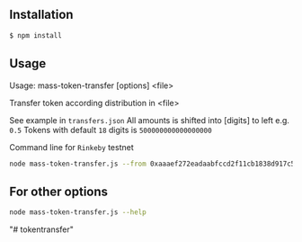 ## Installation

```sh
$ npm install
```

## Usage

  Usage: mass-token-transfer [options] \<file\>

  Transfer token according distribution in \<file\>

  See example in `transfers.json`
  All amounts is shifted into [digits] to left
  e.g. `0.5` Tokens with default `18` digits is `500000000000000000`

Command line for `Rinkeby` testnet
```sh
node mass-token-transfer.js --from 0xaaaef272eadaabfccd2f11cb1838d917c506bfe5 --contract 0xb6b91128b3a57f473f904c7d55367344d2581f7e --ipc ~/.ethereum/rinkeby/geth.ipc --abi ./abi.json transfers.json
```

## For other options

```sh
node mass-token-transfer.js --help
```

"# tokentransfer" 

